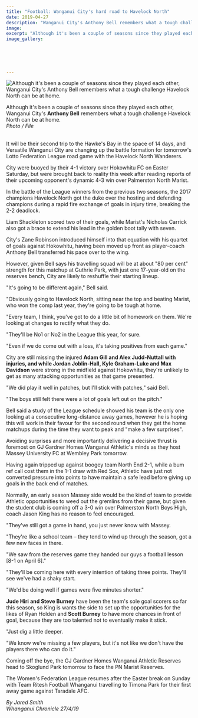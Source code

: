 ```yaml
---
title: "Football: Wanganui City's hard road to Havelock North"
date: 2019-04-27
description: "Wanganui City's Anthony Bell remembers what a tough challenge Havelock North can be at home..."
image: 
excerpt: "Although it's been a couple of seasons since they played each other, Wanganui City's Anthony Bell remembers what a tough challenge Havelock North can be at home."
image_gallery:
    
    
    
    
    
---
```


<p><img src="https://www.nzherald.co.nz/resizer/oIPADMnLABpP5802QYHAz7gG1Qg=/620x349/smart/filters:quality(70)/arc-anglerfish-syd-prod-nzme.s3.amazonaws.com/public/PLT2TINNJFBC7AZ56WKNPFSHPU.jpg" alt="Although it's been a couple of seasons since they played each other, Wanganui City's Anthony Bell remembers what a tough challenge Havelock North can be at home." /></p>
<p>Although it's been a couple of seasons since they played each other, Wanganui City's <strong>Anthony Bell</strong> remembers what a tough challenge Havelock North can be at home.<br /><em>Photo / File</em></p>
<p><br />It will be their second trip to the Hawke's Bay in the space of 14 days, and Versatile Wanganui City are changing up the battle formation for tomorrow's Lotto Federation League road game with the Havelock North Wanderers.</p>
<p>City were buoyed by their 4-1 victory over Hokowhitu FC on Easter Saturday, but were brought back to reality this week after reading reports of their upcoming opponent's dynamic 4-3 win over Palmerston North Marist.</p>
<p>In the battle of the League winners from the previous two seasons, the 2017 champions Havelock North got the duke over the hosting and defending champions during a rapid fire exchange of goals in injury time, breaking the 2-2 deadlock.</p>
<p>Liam Shackleton scored two of their goals, while Marist's Nicholas Carrick also got a brace to extend his lead in the golden boot tally with seven.</p>
<p>City's Zane Robinson introduced himself into that equation with his quartet of goals against Hokowhitu, having been moved up front as player-coach Anthony Bell transferred his pace over to the wing.</p>
<p>However, given Bell says his travelling squad will be at about "80 per cent" strength for this matchup at Guthrie Park, with just one 17-year-old on the reserves bench, City are likely to reshuffle their starting lineup.</p>
<p>"It's going to be different again," Bell said.</p>
<p>"Obviously going to Havelock North, sitting near the top and beating Marist, who won the comp last year, they're going to be tough at home.</p>
<p>"Every team, I think, you've got to do a little bit of homework on them. We're looking at changes to rectify what they do.</p>
<p>"They'll be No1 or No2 in the League this year, for sure.</p>
<p>"Even if we do come out with a loss, it's taking positives from each game."</p>
<p>City are still missing the injured <strong>Adam Gill and Alex Judd-Nuttall with injuries, and while Jordan Joblin-Hall, Kyle Graham-Luke and Max Davidson</strong> were strong in the midfield against Hokowhitu, they're unlikely to get as many attacking opportunities as that game presented.</p>
<p>"We did play it well in patches, but I'll stick with patches," said Bell.</p>
<p>"The boys still felt there were a lot of goals left out on the pitch."</p>
<p>Bell said a study of the League schedule showed his team is the only one looking at a consecutive long-distance away games, however he is hoping this will work in their favour for the second round when they get the home matchups during the time they want to peak and "make a few surprises".</p>
<p>Avoiding surprises and more importantly delivering a decisive thrust is foremost on GJ Gardner Homes Wanganui Athletic's minds as they host Massey University FC at Wembley Park tomorrow.</p>
<p>Having again tripped up against boogey team North End 2-1, while a bum ref call cost them in the 1-1 draw with Red Sox, Athletic have just not converted pressure into points to have maintain a safe lead before giving up goals in the back end of matches.</p>
<p>Normally, an early season Massey side would be the kind of team to provide Athletic opportunities to weed out the gremlins from their game, but given the student club is coming off a 3-0 win over Palmerston North Boys High, coach Jason King has no reason to feel encouraged.</p>
<p>"They've still got a game in hand, you just never know with Massey.</p>
<p>"They're like a school team &ndash; they tend to wind up through the season, got a few new faces in there.</p>
<p>"We saw from the reserves game they handed our guys a football lesson [8-1 on April 6]."</p>
<p>"They'll be coming here with every intention of taking three points. They'll see we've had a shaky start.</p>
<p>"We'd be doing well if games were five minutes shorter."</p>
<p><strong>Jude Hiri</strong> <strong>and Steve Burney</strong> have been the team's sole goal scorers so far this season, so King is wants the side to set up the opportunities for the likes of Ryan Holden and <strong>Scott Burney</strong> to have more chances in front of goal, because they are too talented not to eventually make it stick.</p>
<p>"Just dig a little deeper.</p>
<p>"We know we're missing a few players, but it's not like we don't have the players there who can do it."</p>
<p>Coming off the bye, the GJ Gardner Homes Wanganui Athletic Reserves head to Skoglund Park tomorrow to face the PN Marist Reserves.</p>
<p>The Women's Federation League resumes after the Easter break on Sunday with Team Ritesh Football Whanganui travelling to Timona Park for their first away game against Taradale AFC.</p>
<p><em>By Jared Smith</em><br /><em>Whanganui Chronicle 27/4/19</em></p>

